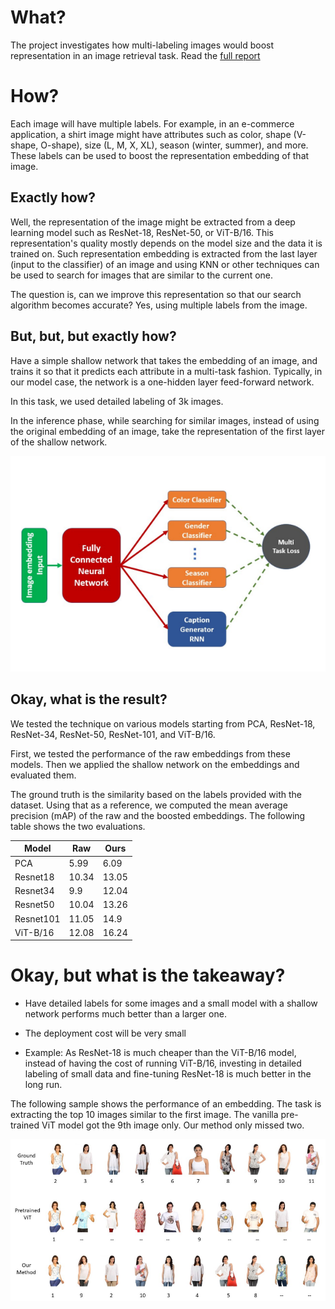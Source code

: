 # What?
The project investigates how multi-labeling images would boost representation in an image retrieval task. Read the [full report](https://github.com/leobitz/boosting_image_retrieval/blob/main/paper.pdf)

# How?
Each image will have multiple labels. For example, in an e-commerce application, a shirt image might have attributes such as color, shape (V-shape, O-shape), size (L, M, X, XL), season (winter, summer), and more. These labels can be used to boost the representation embedding of that image. 

## Exactly how?

Well, the representation of the image might be extracted from a deep learning model such as ResNet-18, ResNet-50, or ViT-B/16. This representation's quality mostly depends on the model size and the data it is trained on. Such representation embedding is extracted from the last layer (input to the classifier) of an image and using KNN or other techniques can be used to search for images that are similar to the current one.  

The question is, can we improve this representation so that our search algorithm becomes accurate? Yes, using multiple labels from the image.

## But, but, but exactly how?

Have a simple shallow network that takes the embedding of an image, and trains it so that it predicts each attribute in a multi-task fashion. Typically, in our model case, the network is a one-hidden layer feed-forward network. 

In this task, we used detailed labeling of 3k images.

In the inference phase, while searching for similar images, instead of using the original embedding of an image, take the representation of the first layer of the shallow network.

![shallow model](https://github.com/leobitz/boosting_image_retrieval/blob/main/model.png?raw=true)


## Okay, what is the result?

We tested the technique on various models starting from PCA, ResNet-18, ResNet-34, ResNet-50, ResNet-101, and ViT-B/16.

First, we tested the performance of the raw embeddings from these models. Then we applied the shallow network on the embeddings and evaluated them. 

The ground truth is the similarity based on the labels provided with the dataset. Using that as a reference, we computed the mean average precision (mAP) of the raw and the boosted embeddings. The following table shows the two evaluations. 

| Model | Raw | Ours |
| ------ | ---| -----|
|PCA | 5.99 | 6.09 | 
|Resnet18 | 10.34 | 13.05 | 
|Resnet34 | 9.9 | 12.04 | 
|Resnet50 | 10.04 | 13.26 | 
|Resnet101 | 11.05 | 14.9 | 
|ViT-B/16 | 12.08 | 16.24 | 

# Okay, but what is the takeaway?

- Have detailed labels for some images and a small model with a shallow network performs much better than a larger one. 

- The deployment cost will be very small

- Example: As ResNet-18 is much cheaper than the ViT-B/16 model, instead of having the cost of running ViT-B/16, investing in detailed labeling of small data and fine-tuning ResNet-18 is much better in the long run. 

The following sample shows the performance of an embedding. The task is extracting the top 10 images similar to the first image. The vanilla pre-trained ViT model got the 9th image only. Our method only missed two. 

![shallow model](https://github.com/leobitz/boosting_image_retrieval/blob/main/sample.png?raw=true)

